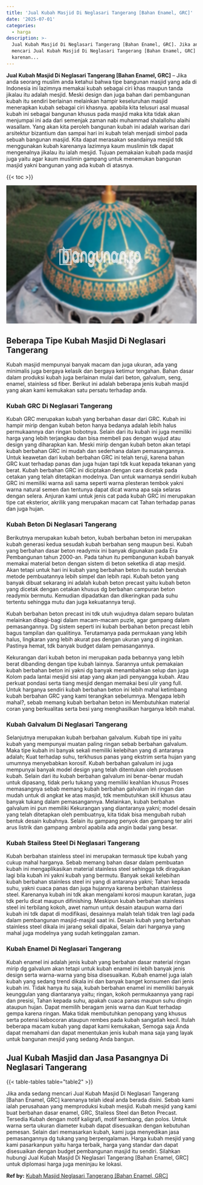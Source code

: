 ```yaml
---
title: 'Jual Kubah Masjid Di Neglasari Tangerang [Bahan Enamel, GRC]'
date: '2025-07-01'
categories:
  - harga
description: >-
  Jual Kubah Masjid Di Neglasari Tangerang [Bahan Enamel, GRC]. Jika anda sedang
  mencari Jual Kubah Masjid Di Neglasari Tangerang [Bahan Enamel, GRC]
  karenan...
---
```


**Jual Kubah Masjid Di Neglasari Tangerang \[Bahan Enamel, GRC\]** – Jika anda seorang muslim anda ketahui bahwa tipe bangunan masjid yang ada di Indonesia ini lazimnya memakai kubah sebagai ciri khas maupun tanda jikalau itu adalah mesjid. Meski design dan juga bahan dari pembangunan kubah itu sendiri berlainan melainkan hampir keseluruhan masjid menerapkan kubah sebagai ciri khasnya. apabila kita telusuri asal muasal kubah ini sebagai bangunan khusus pada masjid maka kita tidak akan menjumpai ini ada dari semenjak zaman nabi muhammad shalallohu alaihi wasallam. Yang akan kita peroleh bangunan kubah ini adalah warisan dari arsitektur bizantium dan sampai hari ini kubah telah menjadi simbol pada sebuah bangunan masjid. Kita dapat merasakan seandainya mesjid tdk menggunakan kubah karenanya lazimnya kaum muslimin tdk dapat mengenalnya jikalau itu ialah mesjid. Tujuan pemakaian kubah pada masjid juga yaitu agar kaum muslimin gampang untuk menemukan bangunan masjid yakni bangunan yang ada kubah di atasnya.

{{< toc >}}

![Jual Kubah Masjid Di Neglasari Tangerang [Bahan Enamel, GRC]](/images/jual-kubah-masjid-38.png)

## Beberapa Tipe Kubah Masjid Di Neglasari Tangerang

Kubah masjid mempunyai banyak macam dan juga ukuran, ada yang minimalis juga bergaya kelasik dan bergaya ketimur tengahan. Bahan dasar dalam produksi kubah juga berlainan mulai dari beton, galvalum, seng, enamel, stainless sd fiber. Berikut ini adalah beberapa jenis kubah masjid yang akan kami kemukakan satu persatu terhadap anda.

### Kubah GRC Di Neglasari Tangerang

Kubah GRC merupakan kubah yang berbahan dasar dari GRC. Kubah ini hampir mirip dengan kubah beton hanya bedanya adalah lebih halus permukaannya dan ringan bobotnya. Selain dari itu kubah ini juga memiliki harga yang lebih terjangkau dan bisa membeli pas dengan wujud atau design yang diharapkan kan. Meski mirip dengan kubah beton akan tetapi kubah berbahan GRC ini mudah dan sederhana dalam pemasangannya. Untuk keawetan dari kubah berbahan GRC ini telah teruji, karena bahan GRC kuat terhadap panas dan juga hujan tapi tdk kuat kepada tekanan yang berat. Kubah berbahan GRC ini diciptakan dengan cara dicetak pada cetakan yang telah ditetapkan modelnya. Dan untuk warnanya sendiri kubah GRC ini memiliki warna asli sama seperti warna plesteran tembok yakni warna natural semen dan tentunya dapat dicat warna apa saja selaras dengan selera. Anjuran kami untuk jenis cat pada kubah GRC ini merupakan tipe cat eksterior, akrilik yang merupakan macam cat Tahan terhadap panas dan juga hujan.

### Kubah Beton Di Neglasari Tangerang

Berikutnya merupakan kubah beton, kubah berbahan beton ini merupakan kubah generasi kedua sesudah kubah berbahan seng maupun besi. Kubah yang berbahan dasar beton readymix ini banyak digunakan pada Era Pembangunan tahun 2000-an. Pada tahun itu pembangunan kubah banyak memakai material beton dengan sistem di beton seketika di atap mesjid. Akan tetapi untuk hari ini kubah yang berbahan beton itu sudah berubah metode pembuatannya lebih simpel dan lebih rapi. Kubah beton yang banyak dibuat sekarang ini adalah kubah beton precast yaitu kubah beton yang dicetak dengan cetakan khusus dg berbahan campuran beton readymix bermutu. Kemudian dipadatkan dan dikeringkan pada suhu tertentu sehingga mutu dan juga kekuatannya teruji.

Kubah berbahan beton precast ini tdk utuh wujudnya dalam separo bulatan melainkan dibagi-bagi dalam macam-macam puzle, agar gampang dalam pemasangannya. Dg sistem seperti ini kubah berbahan beton precast lebih bagus tampilan dan qualitinya. Terutamanya pada permukaan yang lebih halus, lingkaran yang lebih akurat pas dengan ukuran yang di inginkan. Pastinya hemat, tdk banyak budget dalam pemasangannya.

Kekurangan dari kubah beton ini merupakan pada bebannya yang lebih berat dibanding dengan tipe kubah lainnya. Sarannya untuk pemakaian kubah berbahan beton ini yakni dg banyak menambahkan selup dan juga Kolom pada lantai mesjid sisi atap yang akan jadi penyangga kubah. Atau perkuat pondasi serta tiang mesjid dengan memakai besi ulir yang full. Untuk harganya sendiri kubah berbahan beton ini lebih mahal ketimbang kubah berbahan GRC yang kami terangkan sebelumnya. Mengapa lebih mahal?, sebab memang kubah berbahan beton ini Membutuhkan material coran yang berkualitas serta besi yang menghasilkan harganya lebih mahal.

### Kubah Galvalum Di Neglasari Tangerang

Selanjutnya merupakan kubah berbahan galvalum. Kubah tipe ini yaitu kubah yang mempunyai muatan paling ringan sebab berbahan galvalum. Maka tipe kubah ini banyak sekali memiliki kelebihan yang di antaranya adalah; Kuat terhadap suhu, terkhusus panas yang ekstrim serta hujan yang umumnya menyebabkan korosif. Kubah berbahan galvalum ini juga mempunyai banyak model design yang telah ditentukan oleh produsen kubah. Selain dari itu kubah berbahan galvalum ini benar-benar mudah untuk dipasang, tidak perlu tukang yang memiliki keahlian khusus Proses memasangnya sebab memang kubah berbahan galvalum ini ringan dan mudah untuk di angkat ke atas masjid, tdk membutuhkan skill khusus atau banyak tukang dalam pemasangannya. Melainkan, kubah berbahan galvalum ini pun memiliki Kekurangan yang diantaranya yakni; model desain yang telah ditetapkan oleh pembuatnya, kita tidak bisa mengubah rubah bentuk desain kubahnya. Selain itu gampang penyok dan gampang ter aliri arus listrik dan gampang ambrol apabila ada angin badai yang besar.

### Kubah Stailess Steel Di Neglasari Tangerang

Kubah berbahan stainless steel ini merupakan termasuk tipe kubah yang cukup mahal harganya. Sebab memang bahan dasar dalam pembuatan kubah ini mengaplikasikan material stainless steel sehingga tdk diragukan lagi bila kubah ini yakni kubah yang bermutu. Banyak sekali kelebihan kubah berbahan stainless steel ini yang di antaranya yakni; Tahan kepada suhu, yakni cuaca panas dan juga hujannya karena berbahan stainless steel. Karenanya kubah ini tdk akan mengalami korosi maupun karatan, juga tdk perlu dicat maupun difinishing. Meskipun kubah berbahan stainless steel ini terbilang kokoh, awet namun untuk desain ataupun warna dari kubah ini tdk dapat di modifikasi, desainnya malah telah tidak tren lagi pada dalam pembangunan masjid-masjid saat ini. Desain kubah yang berbahan stainless steel dikala ini jarang sekali dipakai, Selain dari harganya yang mahal juga modelnya yang sudah ketinggalan zaman.

### Kubah Enamel Di Neglasari Tangerang

Kubah enamel ini adalah jenis kubah yang berbahan dasar material ringan mirip dg galvalum akan tetapi untuk kubah enamel ini lebih banyak jenis design serta warna-warna yang bisa disesuaikan. Kubah enamel juga ialah kubah yang sedang trend dikala ini dan banyak banget konsumen dari jenis kubah ini. Tidak hanya itu saja, kubah berbahan enamel ini memiliki banyak keunggulan yang diantaranya yaitu; ringan, kokoh permukaannya yang rapi dan presisi, Tahan kepada suhu, apakah cuaca panas maupun suhu dingin ataupun hujan. Dapat memilih beragam jenis warna dan Kuat terhadap gempa karena ringan. Maka tidak membutuhkan penopang yang khusus serta potensi kebocoran ataupun rembes pada kubah sangatlah kecil. Itulah beberapa macam kubah yang dapat kami kemukakan, Semoga saja Anda dapat memahami dan dapat menentukan jenis kubah mana saja yang layak untuk bangunan mesjid yang sedang Anda bangun.

## Jual Kubah Masjid dan Jasa Pasangnya Di Neglasari Tangerang

{{< table-tables table="table2" >}}

Jika anda sedang mencari Jual Kubah Masjid Di Neglasari Tangerang \[Bahan Enamel, GRC\] karenanya telah ideal anda berada disini. Sebab kami ialah perusahaan yang memproduksi kubah mesjid. Kubah mesjid yang kami buat berbahan dasar enamel, GRC, Stailess Steel dan Beton Precast. Tersedia Kubah dengan motif kaligrafi, motif kembang, dan polos. Untuk warna serta ukuran diameter kubah dapat disesuaikan dengan kebutuhan pemesan. Selain dari memasarkan kubah, kami juga menyedikan jasa pemasangannya dg tukang yang berpengalaman. Harga kubah mesjid yang kami pasarkanpun yaitu harga terbaik, harga yang standar dan dapat disesuaikan dengan budget pembangunan masjid itu sendiri. Silahkan hubungi Jual Kubah Masjid Di Neglasari Tangerang \[Bahan Enamel, GRC\] untuk diplomasi harga juga meninjau ke lokasi.

**Ref by:** [Kubah Masjid Neglasari Tangerang [Bahan Enamel, GRC]](https://id.wikipedia.org/wiki/Kubah)
